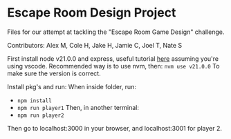 # Escape Room Design Project

Files for our attempt at tackling the "Escape Room Game Design" challenge.

Contributors:
Alex M,
Cole H,
Jake H,
Jamie C,
Joel T,
Nate S

First install node v21.0.0 and express, useful tutorial [here](https://code.visualstudio.com/docs/nodejs/nodejs-tutorial) assuming you're using vscode.
Recommended way is to use nvm, then:
`nvm use v21.0.0`
To make sure the version is correct.

Install pkg's and run:
When inside folder, run: 
- `npm install`
- `npm run player1`
Then, in another terminal:
- `npm run player2`

Then go to localhost:3000 in your browser, and localhost:3001 for player 2.

